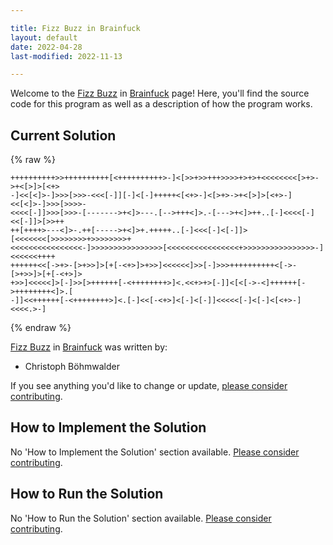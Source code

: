 ```yaml
---

title: Fizz Buzz in Brainfuck
layout: default
date: 2022-04-28
last-modified: 2022-11-13

---
```


Welcome to the [Fizz Buzz](https://sampleprograms.io/projects/fizz-buzz) in [Brainfuck](https://sampleprograms.io/languages/brainfuck) page! Here, you'll find the source code for this program as well as a description of how the program works.

## Current Solution

{% raw %}

```brainfuck
++++++++++>>++++++++++[<++++++++++>-]<[>>+>>+++>>>>+>+>+<<<<<<<<[>+>->+<[>]>[<+>
-]<<[<]>-]>>>[>>>-<<<[-]][-]<[-]+++++<[<+>-]<[>+>->+<[>]>[<+>-]<<[<]>-]>>>[>>>>-
<<<<[-]]>>>[>>>-[------->+<]>---.[-->+++<]>.-[--->+<]>++..[-]<<<<[-]<<[-]]>[>>++
++[++++>---<]>-.++[----->+<]>+.+++++..[-]<<<[-]<[-]]>[<<<<<<<[>>>>>>>>+>>>>>>>>+
<<<<<<<<<<<<<<<<-]>>>>>>>>>>>>>>>>[<<<<<<<<<<<<<<<<+>>>>>>>>>>>>>>>>-]<<<<<<++++
++++++<<[->+>-[>+>>]>[+[-<+>]>+>>]<<<<<<]>>[-]>>>++++++++++<[->-[>+>>]>[+[-<+>]>
+>>]<<<<<]>[-]>>[>++++++[-<++++++++>]<.<<+>+>[-]]<[<[->-<]++++++[->++++++++<]>.[
-]]<<++++++[-<++++++++>]<.[-]<<[-<+>]<[-]<[-]]<<<<<[-]<[-]<[<+>-]<<<<.>-]
```

{% endraw %}

[Fizz Buzz](https://sampleprograms.io/projects/fizz-buzz) in [Brainfuck](https://sampleprograms.io/languages/brainfuck) was written by:

- Christoph Böhmwalder

If you see anything you'd like to change or update, [please consider contributing](https://github.com/TheRenegadeCoder/sample-programs).

## How to Implement the Solution

No 'How to Implement the Solution' section available. [Please consider contributing](https://github.com/TheRenegadeCoder/sample-programs-website).

## How to Run the Solution

No 'How to Run the Solution' section available. [Please consider contributing](https://github.com/TheRenegadeCoder/sample-programs-website).